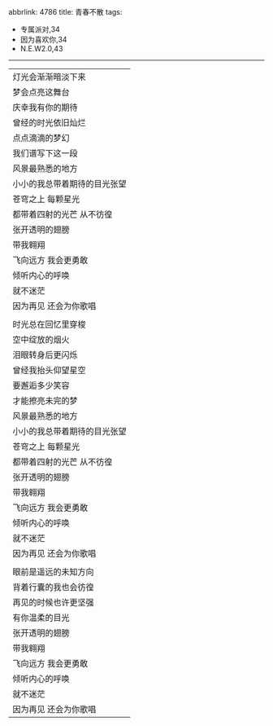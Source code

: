 abbrlink: 4786
title: 青春不散
tags:
  - 专属派对,34
  - 因为喜欢你,34
  - N.E.W2.0,43
---
|      |
|--|
|灯光会渐渐暗淡下来|
|梦会点亮这舞台|
|庆幸我有你的期待|
|曾经的时光依旧灿烂|
|点点滴滴的梦幻|
|我们谱写下这一段|
|风景最熟悉的地方|
|小小的我总带着期待的目光张望|
|苍穹之上 每颗星光|
|都带着四射的光芒 从不彷徨|
|张开透明的翅膀|
|带我翱翔|
|飞向远方 我会更勇敢|
|倾听内心的呼唤|
|就不迷茫|
|因为再见 还会为你歌唱|
|      |
|时光总在回忆里穿梭|
|空中绽放的烟火|
|泪眼转身后更闪烁|
|曾经我抬头仰望星空|
|要邂逅多少笑容|
|才能擦亮未完的梦|
|风景最熟悉的地方|
|小小的我总带着期待的目光张望|
|苍穹之上 每颗星光|
|都带着四射的光芒 从不彷徨|
|张开透明的翅膀|
|带我翱翔|
|飞向远方 我会更勇敢|
|倾听内心的呼唤|
|就不迷茫|
|因为再见 还会为你歌唱|
|      |
|眼前是遥远的未知方向|
|背着行囊的我也会彷徨|
|再见的时候也许更坚强|
|有你温柔的目光|
|张开透明的翅膀|
|带我翱翔|
|飞向远方 我会更勇敢|
|倾听内心的呼唤|
|就不迷茫|
|因为再见 还会为你歌唱|
